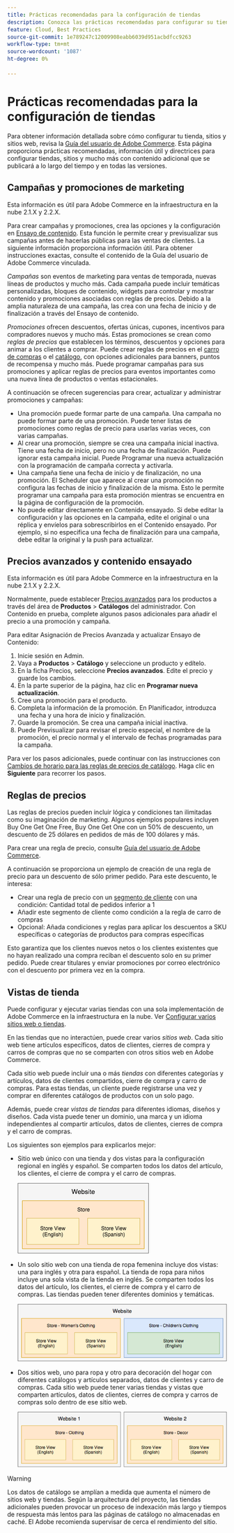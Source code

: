 ```yaml
---
title: Prácticas recomendadas para la configuración de tiendas
description: Conozca las prácticas recomendadas para configurar su tienda en Adobe Commerce en la infraestructura en la nube.
feature: Cloud, Best Practices
source-git-commit: 1e789247c12009908eabb6039d951acbdfcc9263
workflow-type: tm+mt
source-wordcount: '1087'
ht-degree: 0%

---
```


# Prácticas recomendadas para la configuración de tiendas

Para obtener información detallada sobre cómo configurar tu tienda, sitios y sitios web, revisa la [Guía del usuario de Adobe Commerce](https://experienceleague.adobe.com/docs/commerce-admin/user-guides/home.html). Esta página proporciona prácticas recomendadas, información útil y directrices para configurar tiendas, sitios y mucho más con contenido adicional que se publicará a lo largo del tiempo y en todas las versiones.

## Campañas y promociones de marketing

Esta información es útil para Adobe Commerce en la infraestructura en la nube 2.1.X y 2.2.X.

Para crear campañas y promociones, crea las opciones y la configuración en [Ensayo de contenido](https://experienceleague.adobe.com/docs/commerce-admin/content-design/staging/content-staging.html). Esta función le permite crear y previsualizar sus campañas antes de hacerlas públicas para las ventas de clientes. La siguiente información proporciona información útil. Para obtener instrucciones exactas, consulte el contenido de la Guía del usuario de Adobe Commerce vinculada.

_Campañas_ son eventos de marketing para ventas de temporada, nuevas líneas de productos y mucho más. Cada campaña puede incluir temáticas personalizadas, bloques de contenido, widgets para controlar y mostrar contenido y promociones asociadas con reglas de precios. Debido a la amplia naturaleza de una campaña, las crea con una fecha de inicio y de finalización a través del Ensayo de contenido.

_Promociones_ ofrecen descuentos, ofertas únicas, cupones, incentivos para compradores nuevos y mucho más. Estas promociones se crean como _reglas de precios_ que establecen los términos, descuentos y opciones para animar a los clientes a comprar. Puede crear reglas de precios en el [carro de compras](https://experienceleague.adobe.com/docs/commerce-admin/marketing/promotions/cart-rules/price-rules-cart.html) o el [catálogo](https://experienceleague.adobe.com/docs/commerce-admin/marketing/promotions/catalog-rules/price-rules-catalog.html), con opciones adicionales para banners, puntos de recompensa y mucho más. Puede programar campañas para sus promociones y aplicar reglas de precios para eventos importantes como una nueva línea de productos o ventas estacionales.

A continuación se ofrecen sugerencias para crear, actualizar y administrar promociones y campañas:

* Una promoción puede formar parte de una campaña. Una campaña no puede formar parte de una promoción. Puede tener listas de promociones como reglas de precio para usarlas varias veces, con varias campañas.
* Al crear una promoción, siempre se crea una campaña inicial inactiva. Tiene una fecha de inicio, pero no una fecha de finalización. Puede ignorar esta campaña inicial. Puede Programar una nueva actualización con la programación de campaña correcta y activarla.
* Una campaña tiene una fecha de inicio y de finalización, no una promoción. El Scheduler que aparece al crear una promoción no configura las fechas de inicio y finalización de la misma. Esto le permite programar una campaña para esta promoción mientras se encuentra en la página de configuración de la promoción.
* No puede editar directamente en Contenido ensayado. Si debe editar la configuración y las opciones en la campaña, edite el original o una réplica y envíelos para sobrescribirlos en el Contenido ensayado. Por ejemplo, si no especifica una fecha de finalización para una campaña, debe editar la original y la push para actualizar.

## Precios avanzados y contenido ensayado

Esta información es útil para Adobe Commerce en la infraestructura en la nube 2.1.X y 2.2.X.

Normalmente, puede establecer [Precios avanzados](https://experienceleague.adobe.com/docs/commerce-admin/catalog/products/pricing/pricing-advanced.html) para los productos a través del área de **Productos** > **Catálogos** del administrador. Con Contenido en prueba, complete algunos pasos adicionales para añadir el precio a una promoción y campaña.

Para editar Asignación de Precios Avanzada y actualizar Ensayo de Contenido:

1. Inicie sesión en Admin.
1. Vaya a **Productos** > **Catálogo** y seleccione un producto y edítelo.
1. En la ficha Precios, seleccione **Precios avanzados**. Edite el precio y guarde los cambios.
1. En la parte superior de la página, haz clic en **Programar nueva actualización**.
1. Cree una promoción para el producto.
1. Completa la información de la promoción. En Planificador, introduzca una fecha y una hora de inicio y finalización.
1. Guarde la promoción. Se crea una campaña inicial inactiva.
1. Puede Previsualizar para revisar el precio especial, el nombre de la promoción, el precio normal y el intervalo de fechas programadas para la campaña.

Para ver los pasos adicionales, puede continuar con las instrucciones con [Cambios de horario para las reglas de precios de catálogo](https://experienceleague.adobe.com/docs/commerce-admin/marketing/promotions/catalog-rules/price-rule-catalog-scheduled-changes.html). Haga clic en **Siguiente** para recorrer los pasos.

## Reglas de precios

Las reglas de precios pueden incluir lógica y condiciones tan ilimitadas como su imaginación de marketing. Algunos ejemplos populares incluyen Buy One Get One Free, Buy One Get One con un 50% de descuento, un descuento de 25 dólares en pedidos de más de 100 dólares y más.

Para crear una regla de precio, consulte [Guía del usuario de Adobe Commerce](https://experienceleague.adobe.com/docs/commerce-admin/marketing/promotions/catalog-rules/price-rules-catalog-create.html).

A continuación se proporciona un ejemplo de creación de una regla de precio para un descuento de sólo primer pedido. Para este descuento, le interesa:

* Crear una regla de precio con un [segmento de cliente](https://experienceleague.adobe.com/en/docs/commerce-admin/customers/segments/customer-segment-price-rule) con una condición: Cantidad total de pedidos inferior a 1
* Añadir este segmento de cliente como condición a la regla de carro de compras
* Opcional: Añada condiciones y reglas para aplicar los descuentos a SKU específicas o categorías de productos para compras específicas

Esto garantiza que los clientes nuevos netos o los clientes existentes que no hayan realizado una compra reciban el descuento solo en su primer pedido. Puede crear titulares y enviar promociones por correo electrónico con el descuento por primera vez en la compra.

## Vistas de tienda

Puede configurar y ejecutar varias tiendas con una sola implementación de Adobe Commerce en la infraestructura en la nube. Ver [Configurar varios sitios web o tiendas](multiple-sites.md).

En las tiendas que no interactúen, puede crear varios _sitios web_. Cada sitio web tiene artículos específicos, datos de clientes, cierres de compra y carros de compras que no se comparten con otros sitios web en Adobe Commerce.

Cada sitio web puede incluir una o más _tiendas_ con diferentes categorías y artículos, datos de clientes compartidos, cierre de compra y carro de compras. Para estas tiendas, un cliente puede registrarse una vez y comprar en diferentes catálogos de productos con un solo pago.

Además, puede crear _vistas de tiendas_ para diferentes idiomas, diseños y diseños. Cada vista puede tener un dominio, una marca y un idioma independientes al compartir artículos, datos de clientes, cierres de compra y el carro de compras.

Los siguientes son ejemplos para explicarlos mejor:

* Sitio web único con una tienda y dos vistas para la configuración regional en inglés y español. Se comparten todos los datos del artículo, los clientes, el cierre de compra y el carro de compras.

  ![Ejemplo de tienda 1](../../assets/example-store1.png)

* Un solo sitio web con una tienda de ropa femenina incluye dos vistas: una para inglés y otra para español. La tienda de ropa para niños incluye una sola vista de la tienda en inglés. Se comparten todos los datos del artículo, los clientes, el cierre de compra y el carro de compras. Las tiendas pueden tener diferentes dominios y temáticas.

  ![Ejemplo de tienda 2](../../assets/example-store2.png)

* Dos sitios web, uno para ropa y otro para decoración del hogar con diferentes catálogos y artículos separados, datos de clientes y carro de compras. Cada sitio web puede tener varias tiendas y vistas que comparten artículos, datos de clientes, cierres de compra y carros de compras solo dentro de ese sitio web.

  ![Ejemplo de tienda 3](../../assets/example-store3.png)

>[!WARNING]
>
>Los datos de catálogo se amplían a medida que aumenta el número de sitios web y tiendas. Según la arquitectura del proyecto, las tiendas adicionales pueden provocar un proceso de indexación más largo y tiempos de respuesta más lentos para las páginas de catálogo no almacenadas en caché. El Adobe recomienda supervisar de cerca el rendimiento del sitio.
